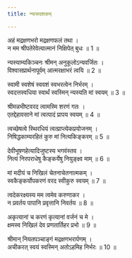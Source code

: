 ```yaml
---
title: न्यासदशकम्

---
```

अहं मद्रक्षणभरो मद्रक्षणफलं तथा ।  
न मम श्रीपतेरेवेत्यात्मानं निक्षिपेत् बुधः ॥ 1 ॥

न्यस्याम्यकिञ्चनः श्रीमन् अनुकूलोऽन्यवर्जितः ।  
विश्वासप्रार्थनापूर्वम् आत्मरक्षाभरं त्वयि ॥ 2 ॥

स्वामी स्वशेषं स्ववशं स्वभरत्वेन निर्भरम् ।  
स्वदत्तस्वधिया स्वार्थं स्वस्मिन् न्यस्यति मां स्वयम् ॥ 3 ॥

श्रीमन्नभीष्टवरद त्वामस्मि शरणं गतः ।  
एतद्देहावसाने मां त्वत्पादं प्रापय स्वयम् ॥ 4 ॥

त्वच्छेषत्वे स्थिरधियं त्वत्प्राप्त्येकप्रयोजनम् ।  
निषिद्धकाम्यरहितं कुरु मां नित्यकिङ्करम् ॥ 5 ॥

देवीभूषणहेत्यादिजुष्टस्य भगवंस्तव ।  
नित्यं निरपराधेषु कैङ्कर्येषु नियुङ्क्ष्व माम् ॥ 6 ॥

मां मदीयं च निखिलं चेतनाचेतनात्मकम् ।  
स्वकैङ्कर्योपकरणं वरद स्वीकुरु स्वयम् ॥ 7 ॥

त्वदेकरक्ष्यस्य मम त्वमेव करुणाकर ।  
न प्रवर्तय पापानि प्रवृत्तानि निवर्तय ॥ 8 ॥

अकृत्यानां च करणं कृत्यानां वर्जनं च मे ।  
क्षमस्व निखिलं देव प्रणतार्तिहर प्रभो ॥ 9 ॥

श्रीमान् नियतपञ्चाङ्गं मद्रक्षणभरार्पणम् ।  
अचीकरत् स्वयं स्वस्मिन् अतोऽहमिह निर्भरः ॥ 10 ॥